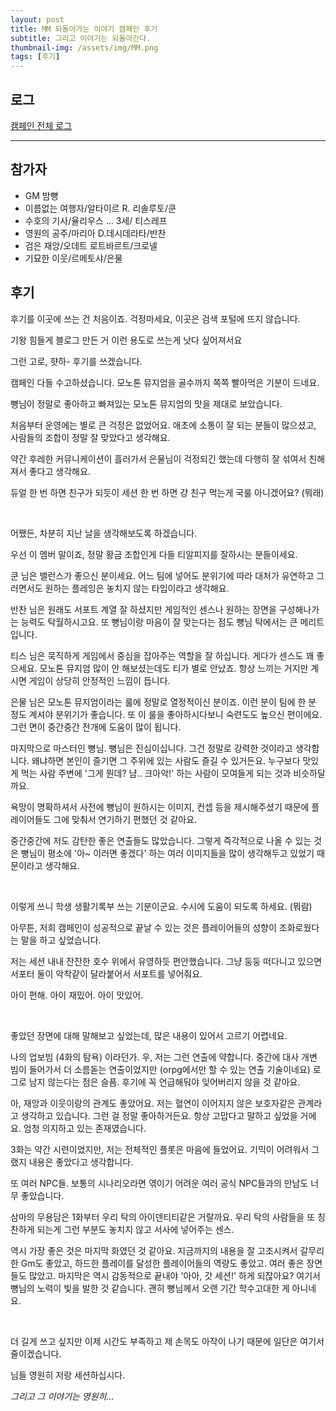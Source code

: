 ```yaml
---
layout: post
title: MM 되돌아가는 이야기 캠페인 후기
subtitle: 그리고 이야기는 되돌아간다.
thumbnail-img: /assets/img/MM.png
tags: [후기]
---
```


## 로그

[캠페인 전체 로그](https://crownel.github.io/2021-06-02-MMcam/)

--------

## 참가자
- GM 밤뼝
- 이름없는 여행자/알타이르 R. 리솔루토/쿤
- 수호의 기사/율리우스 ... 3세/ 티스레프
- 영원의 공주/마리아 D.데시데라타/반찬
- 검은 재앙/오데트 로트바르트/크로넬
- 기묘한 이웃/르메토샤/은물
 
## 후기

후기를 이곳에 쓰는 건 처음이죠. 걱정마세요, 이곳은 검색 포털에 뜨지 않습니다.

기왕 힘들게 블로그 만든 거 이런 용도로 쓰는게 낫다 싶어져서요

그런 고로, 햣하- 후기를 쓰겠습니다. 

캠페인 다들 수고하셨습니다. 모노톤 뮤지엄을 골수까지 쪽쪽 빨아먹은 기분이 드네요.

뼝님이 정말로 좋아하고 빠져있는 모노톤 뮤지엄의 맛을 제대로 보았습니다. 

처음부터 운영에는 별로 큰 걱정은 없었어요. 애초에 소통이 잘 되는 분들이 많으셨고, 사람들의 조합이 정말 잘 맞았다고 생각해요.

약간 후레한 커뮤니케이션이 흘러가서 은물님이 걱정되긴 했는데 다행히 잘 섞여서 친해져서 좋다고 생각해요. 

듀얼 한 번 하면 친구가 되듯이 세션 한 번 하면 걍 친구 먹는게 국룰 아니겠어요? (뭐래)

&nbsp;

어쨌든, 차분히 지난 날을 생각해보도록 하겠습니다. 

우선 이 멤버 말이죠, 정말 황금 조합인게 다들 티알피지를 잘하시는 분들이세요.

쿤 님은 밸런스가 좋으신 분이세요. 어느 팀에 넣어도 분위기에 따라 대처가 유연하고 그러면서도 원하는 플레잉은 놓치지 않는 타입이라고 생각해요.

반찬 님은 원래도 서포트 계열 잘 하셨지만 게임적인 센스나 원하는 장면을 구성해나가는 능력도 탁월하시고요. 또 뼝님이랑 마음이 잘 맞는다는 점도 뼝님 탁에서는 큰 메리트입니다.

티스 님은 묵직하게 게임에서 중심을 잡아주는 역할을 잘 하십니다. 게다가 센스도 꽤 좋으세요. 모노톤 뮤지엄 많이 안 해보셨는데도 티가 별로 안났죠. 
항상 느끼는 거지만 계시면 게임이 상당히 안정적인 느낌이 듭니다.

은물 님은 모노톤 뮤지엄이라는 룰에 정말로 열정적이신 분이죠. 이런 분이 팀에 한 분 정도 계셔야 분위기가 좋습니다. 또 이 룰을 좋아하시다보니 숙련도도 높으신 편이에요. 
그런 면이 중간중간 전개에 도움이 많이 됩니다.

마지막으로 마스터인 뼝님. 뼝님은 진심이십니다. 그건 정말로 강력한 것이라고 생각합니다. 왜냐하면 본인이 즐기면 그 주위에 있는 사람도 즐길 수 있거든요.
누구보다 맛있게 먹는 사람 주변에 '그게 뭔데? 냠.. 크아악!' 하는 사람이 모여들게 되는 것과 비슷하달까요.
 
욕망이 명확하셔서 사전에 뼝님이 원하시는 이미지, 컨셉 등을 제시해주셨기 때문에 플레이어들도 그에 맞춰서 연기하기 편했던 것 같아요.

중간중간에 저도 감탄한 좋은 연출들도 많았습니다. 그렇게 즉각적으로 나올 수 있는 것은 뼝님이 평소에 '아~ 이러면 좋겠다' 하는 여러 이미지들을 많이 생각해두고 있었기 때문이라고 생각해요.

&nbsp;

이렇게 쓰니 학생 생활기록부 쓰는 기분이군요. 수시에 도움이 되도록 하세요. (뭐람)

아무튼, 저희 캠페인이 성공적으로 끝날 수 있는 것은 플레이어들의 성향이 조화로웠다는 말을 하고 싶었습니다.

저는 세션 내내 잔잔한 호수 위에서 유영하듯 편안했습니다. 그냥 둥둥 떠다니고 있으면 서포터 둘이 악착같이 달라붙어서 서포트를 넣어줘요.

아이 편해. 아이 재밌어. 아이 맛있어.

&nbsp;

좋았던 장면에 대해 말해보고 싶었는데, 많은 내용이 있어서 고르기 어렵네요.

나의 업보빔 (4화의 탐욕) 이라던가. 우, 저는 그런 연출에 약합니다. 중간에 대사 개변 빔이 들어가서 더 소름돋는 연출이었지만 (orpg에서만 할 수 있는 연출 기술이네요)
로그로 남지 않는다는 점은 슬픔. 후기에 꼭 언급해둬야 잊어버리지 않을 것 같아요.

아, 재앙과 이웃이랑의 관계도 좋았어요. 저는 혈연이 이어지지 않은 보호자같은 관계라고 생각하고 있습니다. 그런 걸 정말 좋아하거든요.
항상 고맙다고 말하고 싶었을 거에요. 엄청 의지하고 있는 존재였습니다. 

3화는 약간 시련이었지만, 저는 전체적인 플롯은 마음에 들었어요. 기믹이 어려워서 그랬지 내용은 좋았다고 생각합니다.

또 여러 NPC들. 보통의 시나리오라면 엮이기 어려운 여러 공식 NPC들과의 만남도 너무 좋았습니다. 

삼마의 무용담은 1화부터 우리 탁의 아이덴티티같은 거랄까요. 우리 탁의 사람들을 또 칭찬하게 되는게 그런 부분도 놓치지 않고 서사에 넣어주는 센스.

역시 가장 좋은 것은 마지막 화였던 것 같아요. 지금까지의 내용을 잘 고조시켜서 갈무리한 Gm도 좋았고, 하드한 플레이를 달성한 플레이어들의 역량도 좋았고.
여러 좋은 장면들도 많았고. 마지막은 역시 감동적으로 끝내야 '아아, 갓 세션!' 하게 되잖아요? 여기서 뼝님의 노력이 빛을 발한 것 같습니다. 
괜히 뼝님께서 오랜 기간 학수고대한 게 아니네요.

&nbsp;

더 길게 쓰고 싶지만 이제 시간도 부족하고 제 손목도 아작이 나기 때문에 일단은 여기서 줄이겠습니다.

님들 영원히 저랑 세션하십시다. 

*그리고 그 이야기는 영원히...*


&nbsp;


&nbsp;

